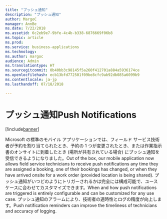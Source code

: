 ```yaml
---
title: "プッシュ通知"
description: "プッシュ通知"
author: MargoC
manager: AnnBe
ms.date: 7/22/2018
ms.assetid: 6c2eb9e7-9bfe-4c4b-b338-6876669f06b8
ms.topic: article
ms.prod: 
ms.service: business-applications
ms.technology: 
ms.author: margoc
audience: Admin
ms.translationtype: HT
ms.sourcegitcommit: 0b40bb3c98145f5a260f412701a884a5936174ce
ms.openlocfilehash: ecb13bfd772501f09be8cfc9ab92db085a6099b9
ms.contentlocale: ja-jp
ms.lasthandoff: 07/18/2018

---
```


#  <a name="push-notifications"></a><span data-ttu-id="e4865-103">プッシュ通知</span><span class="sxs-lookup"><span data-stu-id="e4865-103">Push Notifications</span></span>

[!include[banner](../../../../includes/banner.md)]

<span data-ttu-id="e4865-104">Microsoft の標準のモバイル アプリケーションでは、フィールド サービス技術者が予約を割り当てられたとき、予約の 1 つが変更されたとき、または作業指示書のオンサイトに到着したとき (場所が共有されている場合) にプッシュ通知を受信できるようになりました。</span><span class="sxs-lookup"><span data-stu-id="e4865-104">Out of the box, our mobile application now allows field service technicians to receive push notifications any time they are assigned a booking, one of their bookings has changed, or when they have arrived onsite for a work order (provided location is being shared).</span></span> <span data-ttu-id="e4865-105">プッシュ通知がいつどのようにトリガーされるかは完全には構成可能で、ユース ケースに合わせてカスタマイズできます。</span><span class="sxs-lookup"><span data-stu-id="e4865-105">When and how push notifications are triggered is entirely configurable and can be customized for any use case.</span></span> <span data-ttu-id="e4865-106">プッシュ通知のアラームにより、技術者の適時性とログの精度が向上します。</span><span class="sxs-lookup"><span data-stu-id="e4865-106">Push notification reminders can improve the timeliness of technicians and accuracy of logging.</span></span>

